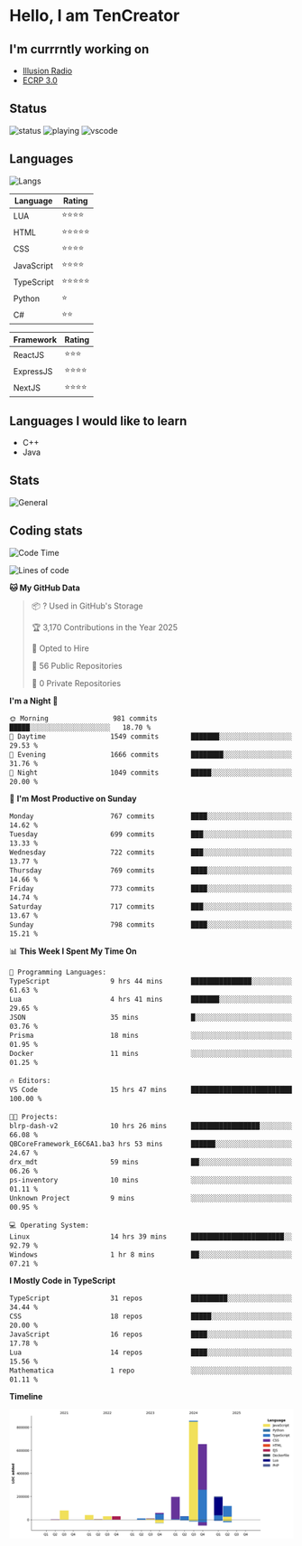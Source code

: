 # Hello, I am TenCreator

## I'm currrntly working on
- [Illusion Radio](https://illusionradio.co.uk/)
- [ECRP 3.0](http://github.com/Emerald-Coast-Roleplay/)

## Status
![status](https://api.statusbadges.me/badge/status/518334475038359555?simple=true&style=for-the-badge)
![playing](https://api.statusbadges.me/badge/playing/518334475038359555?style=for-the-badge)
![vscode](https://api.statusbadges.me/badge/vscode/518334475038359555?style=for-the-badge)

## Languages
![Langs](https://github-readme-stats.vercel.app/api/top-langs/?username=tencreator&layout=compact&theme=radical)


|Language|Rating|
|--------|------|
|LUA|⭐️⭐️⭐️⭐️|
|HTML|⭐️⭐️⭐️⭐️⭐️|
|CSS|⭐️⭐️⭐️⭐️|
|JavaScript|⭐️⭐️⭐️⭐️|
|TypeScript|⭐️⭐️⭐️⭐️⭐️|
|Python|⭐️|
|C#|⭐️⭐️ |

|Framework|Rating|
|--------|------|
|ReactJS|⭐️⭐️⭐|
|ExpressJS|⭐️⭐️⭐️⭐️|
|NextJS|⭐️⭐️⭐⭐️|

## Languages I would like to learn
- C++
- Java

## Stats
![General](https://github-readme-stats.vercel.app/api?username=tencreator&show_icons=true&theme=radical)

## Coding stats

<!--START_SECTION:waka-->
![Code Time](http://img.shields.io/badge/Code%20Time-607%20hrs%206%20mins-blue)

![Lines of code](https://img.shields.io/badge/From%20Hello%20World%20I%27ve%20Written-2.3%20million%20lines%20of%20code-blue)

**🐱 My GitHub Data** 

> 📦 ? Used in GitHub's Storage 
 > 
> 🏆 3,170 Contributions in the Year 2025
 > 
> 💼 Opted to Hire
 > 
> 📜 56 Public Repositories 
 > 
> 🔑 0 Private Repositories 
 > 
**I'm a Night 🦉** 

```text
🌞 Morning                981 commits         █████░░░░░░░░░░░░░░░░░░░░   18.70 % 
🌆 Daytime                1549 commits        ███████░░░░░░░░░░░░░░░░░░   29.53 % 
🌃 Evening                1666 commits        ████████░░░░░░░░░░░░░░░░░   31.76 % 
🌙 Night                  1049 commits        █████░░░░░░░░░░░░░░░░░░░░   20.00 % 
```
📅 **I'm Most Productive on Sunday** 

```text
Monday                   767 commits         ████░░░░░░░░░░░░░░░░░░░░░   14.62 % 
Tuesday                  699 commits         ███░░░░░░░░░░░░░░░░░░░░░░   13.33 % 
Wednesday                722 commits         ███░░░░░░░░░░░░░░░░░░░░░░   13.77 % 
Thursday                 769 commits         ████░░░░░░░░░░░░░░░░░░░░░   14.66 % 
Friday                   773 commits         ████░░░░░░░░░░░░░░░░░░░░░   14.74 % 
Saturday                 717 commits         ███░░░░░░░░░░░░░░░░░░░░░░   13.67 % 
Sunday                   798 commits         ████░░░░░░░░░░░░░░░░░░░░░   15.21 % 
```


📊 **This Week I Spent My Time On** 

```text
💬 Programming Languages: 
TypeScript               9 hrs 44 mins       ███████████████░░░░░░░░░░   61.63 % 
Lua                      4 hrs 41 mins       ███████░░░░░░░░░░░░░░░░░░   29.65 % 
JSON                     35 mins             █░░░░░░░░░░░░░░░░░░░░░░░░   03.76 % 
Prisma                   18 mins             ░░░░░░░░░░░░░░░░░░░░░░░░░   01.95 % 
Docker                   11 mins             ░░░░░░░░░░░░░░░░░░░░░░░░░   01.25 % 

🔥 Editors: 
VS Code                  15 hrs 47 mins      █████████████████████████   100.00 % 

🐱‍💻 Projects: 
blrp-dash-v2             10 hrs 26 mins      █████████████████░░░░░░░░   66.08 % 
QBCoreFramework_E6C6A1.ba3 hrs 53 mins       ██████░░░░░░░░░░░░░░░░░░░   24.67 % 
drx_mdt                  59 mins             ██░░░░░░░░░░░░░░░░░░░░░░░   06.26 % 
ps-inventory             10 mins             ░░░░░░░░░░░░░░░░░░░░░░░░░   01.11 % 
Unknown Project          9 mins              ░░░░░░░░░░░░░░░░░░░░░░░░░   00.95 % 

💻 Operating System: 
Linux                    14 hrs 39 mins      ███████████████████████░░   92.79 % 
Windows                  1 hr 8 mins         ██░░░░░░░░░░░░░░░░░░░░░░░   07.21 % 
```

**I Mostly Code in TypeScript** 

```text
TypeScript               31 repos            █████████░░░░░░░░░░░░░░░░   34.44 % 
CSS                      18 repos            █████░░░░░░░░░░░░░░░░░░░░   20.00 % 
JavaScript               16 repos            ████░░░░░░░░░░░░░░░░░░░░░   17.78 % 
Lua                      14 repos            ████░░░░░░░░░░░░░░░░░░░░░   15.56 % 
Mathematica              1 repo              ░░░░░░░░░░░░░░░░░░░░░░░░░   01.11 % 
```



**Timeline**

![Lines of Code chart](https://raw.githubusercontent.com/tencreator/tencreator/main/assets/bar_graph.png)


<!--END_SECTION:waka-->
